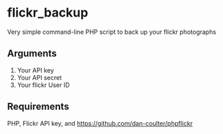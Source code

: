 # flickr_backup
Very simple command-line PHP script to back up your flickr photographs

## Arguments

1. Your API key
1. Your API secret
1. Your flickr User ID

## Requirements

PHP, Flickr API key, and https://github.com/dan-coulter/phpflickr

